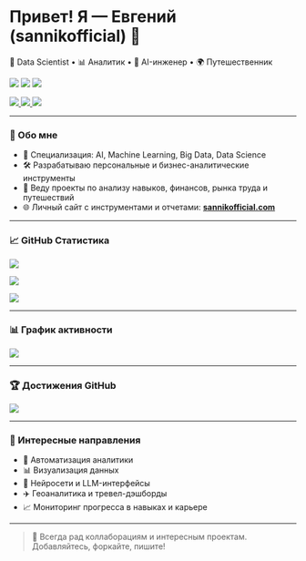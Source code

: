 <h1 align="left">Привет! Я — Евгений (sannikofficial) 👋</h1>

<p align="left">
  🔬 Data Scientist • 📊 Аналитик • 🤖 AI-инженер • 🌍 Путешественник
</p>

<p align="left">
  <img src="https://img.shields.io/github/followers/sannikofficial?label=Followers&style=social" />
  <img src="https://img.shields.io/github/stars/sannikofficial?label=Stars&style=social" />
  <img src="https://img.shields.io/badge/Repos-20-blue" />
</p>

<p align="left">
  <a href="https://sannikofficial.com/experience/">
    <img src="https://img.shields.io/badge/🌐 Сайт-sannikofficial.com-blueviolet?style=for-the-badge" />
  </a>
  <a href="https://github.com/sannikofficial/Portfolio-of-projects">
    <img src="https://img.shields.io/badge/📁 Проекты-Portfolio-informational?style=for-the-badge" />
  </a>
  <a href="https://github.com/sannikofficial/Certificates-and-Education">
    <img src="https://img.shields.io/badge/🎓 Образование-Certificates-success?style=for-the-badge" />
  </a>
</p>

---

### 🚀 Обо мне

- 🧠 Специализация: AI, Machine Learning, Big Data, Data Science  
- 🛠 Разрабатываю персональные и бизнес-аналитические инструменты  
- 🧾 Веду проекты по анализу навыков, финансов, рынка труда и путешествий  
- 🌐 Личный сайт с инструментами и отчетами: **[sannikofficial.com](https://sannikofficial.com)**

---

### 📈 GitHub Статистика
<p align="left">
  <img src="https://github-readme-stats.vercel.app/api/top-langs/?username=sannikofficial&layout=compact&theme=tokyonight" />
</p>

<p align="left">
  <img src="https://github-readme-stats.vercel.app/api?username=sannikofficial&show_icons=true&theme=tokyonight" />
</p>

<p align="left">
  <img src="https://github-readme-streak-stats.herokuapp.com/?user=sannikofficial&theme=tokyonight" />
</p>

---

### 📊 График активности

<p align="left">
  <img src="https://github-readme-activity-graph.cyclic.app/graph?username=sannikofficial&theme=tokyo-night" />
</p>

---

### 🏆 Достижения GitHub

<p align="left">
  <img src="https://github-profile-trophy.vercel.app/?username=sannikofficial&theme=algolia&no-bg=true" />
</p>

---

### 📍 Интересные направления

- 📡 Автоматизация аналитики  
- 📊 Визуализация данных  
- 💬 Нейросети и LLM-интерфейсы  
- ✈️ Геоаналитика и тревел-дэшборды  
- 📈 Мониторинг прогресса в навыках и карьере  

---

> 🔗 Всегда рад коллаборациям и интересным проектам. Добавляйтесь, форкайте, пишите!
